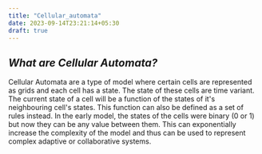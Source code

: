 ```yaml
---
title: "Cellular_automata"
date: 2023-09-14T23:21:14+05:30
draft: true
---
```


## _**What are Cellular Automata?**_

Cellular Automata are a type of model where certain cells are represented as grids and each cell has a state. The state of these cells are time variant. The current state of a cell will be a function of the states of it's neighbouring cell's states. This function can also be defined as a set of rules instead. In the early model, the states of the cells were binary (0 or 1) but now they can be any value between them. This can exponentially increase the complexity of the model and thus can be used to represent complex adaptive or collaborative systems.
